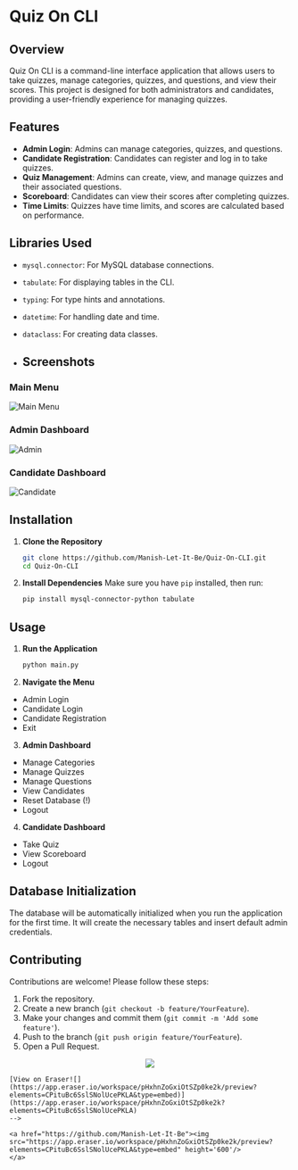 # Quiz On CLI

## Overview
Quiz On CLI is a command-line interface application that allows users to take quizzes, manage categories, quizzes, and questions, and view their scores. This project is designed for both administrators and candidates, providing a user-friendly experience for managing quizzes.

## Features
- **Admin Login**: Admins can manage categories, quizzes, and questions.
- **Candidate Registration**: Candidates can register and log in to take quizzes.
- **Quiz Management**: Admins can create, view, and manage quizzes and their associated questions.
- **Scoreboard**: Candidates can view their scores after completing quizzes.
- **Time Limits**: Quizzes have time limits, and scores are calculated based on performance.

## Libraries Used
- `mysql.connector`: For MySQL database connections.
- `tabulate`: For displaying tables in the CLI.
- `typing`: For type hints and annotations.
- `datetime`: For handling date and time.
- `dataclass`: For creating data classes.

- ## Screenshots
### Main Menu
![Main Menu](visulas/MainMenu.jpg)

### Admin Dashboard
![Admin](visulas/AdminDash.jpg)

### Candidate Dashboard
![Candidate](visulas/CandidateDash.jpg)

## Installation

1. **Clone the Repository**
   ```bash
   git clone https://github.com/Manish-Let-It-Be/Quiz-On-CLI.git
   cd Quiz-On-CLI
   ```

2. **Install Dependencies**
   Make sure you have `pip` installed, then run:
   ```bash
   pip install mysql-connector-python tabulate
   ```

## Usage

1. **Run the Application**
   ```bash
   python main.py
   ```

2. **Navigate the Menu**
- Admin Login
- Candidate Login
- Candidate Registration
- Exit

3. **Admin Dashboard**
- Manage Categories
- Manage Quizzes
- Manage Questions
- View Candidates
- Reset Database (!)
- Logout

4. **Candidate Dashboard**
- Take Quiz
- View Scoreboard
- Logout
  

## Database Initialization
The database will be automatically initialized when you run the application for the first time. It will create the necessary tables and insert default admin credentials.

## Contributing
Contributions are welcome! Please follow these steps:
1. Fork the repository.
2. Create a new branch (`git checkout -b feature/YourFeature`).
3. Make your changes and commit them (`git commit -m 'Add some feature'`).
4. Push to the branch (`git push origin feature/YourFeature`).
5. Open a Pull Request.


<p align="center">
  <img src="https://readme-typing-svg.herokuapp.com?font=Fira+Code&pause=1000&color=39FF14&center=true&width=435&lines=Thank+You+For+Checking+!">
</p>

```
[View on Eraser![](https://app.eraser.io/workspace/pHxhnZoGxiOtSZp0ke2k/preview?elements=CPituBc6SslSNolUcePKLA&type=embed)](https://app.eraser.io/workspace/pHxhnZoGxiOtSZp0ke2k?elements=CPituBc6SslSNolUcePKLA)
-->

<a href="https://github.com/Manish-Let-It-Be"><img src="https://app.eraser.io/workspace/pHxhnZoGxiOtSZp0ke2k/preview?elements=CPituBc6SslSNolUcePKLA&type=embed" height='600'/>
</a>
